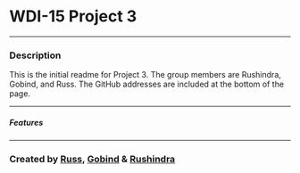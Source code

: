 # WDI-15 Project 3
---
### Description
This is the initial readme for Project 3. The group members are Rushindra, Gobind, and Russ. The GitHub addresses are included at the bottom of the page.

---
##### Features


---

### Created by  [Russ](https://github.com/russkd), [Gobind](https://github.com/gotandon) & [Rushindra](https://github.com/rushindra)
